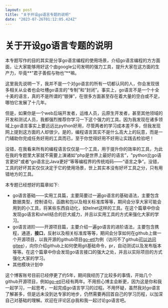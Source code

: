 ```yaml
---
layout: post
title: "关于开设go语言专题的说明"
date: "2023-07-26T01:12:05.424Z"
---
```

关于开设go语言专题的说明
=============

本专题写作的目的其实是分享go语言编程的使用场景，介绍go语言编程的方方面面，让大家能够用好这个由google公司发明的强力工具，提升大家在这方面的生产力，毕竟**”君子善假与物也“**嘛。

这里我先说明一下，我并不是一个对go语言的所有一切都认同的人，你会发现很多相关从业者也会吐槽go语言的“专制”和“封闭”。事实上，go语言不是一个十全十美的语言，真的不是所谓的“银弹”，在很多方面甚至存在着大量的空白或不足，哪怕它发展了十几年。

但是，如果你是一个web后端开发者，运维人员，云原生开发者，甚至其他领域的开发和测试人员，我都强烈推荐你学习一下这个强力的工具。因为我发现在诸多领域上go语言事实上要远远比python好用，尽管两者的学习成本差不多，但我发现网上提到这方面的人却很少。是的，编程语言其实不是什么高大上的玩意，而是一门辅助你完成任务好用的工具而已，至于你觉得好用不好用让实践去检验吧！

没错，在我看来所有的编程语言仅仅是一个工具，用于提升你的效率的工具，为此在我的专题里大家就不需要上演诸如“php是世界上最好的语言”，"python比go语言更好"或者“go语言比Java更好”等等编程界的传统戏码——“语言之争”。没错，工具的好坏其实仅仅决定于它的使用场景，世上其实本没有好坏工具之分，只有用错地方的工具。

本专题已经想好的篇章如下:

*   go语言基础——实用工具篇，主要简要过一遍go语言的基础语法，主要包含数据类型，控制语句，函数和包以及相关标准库等等，期间会分享大家可能会用到的小工具，将某些东西自动化，如telnet这样的工具。在这个篇章中你会发现go语言和shell结合的巨大威力，并且以实用工具的方式来强化大家的学习。
*   go语言进阶——开源项目篇，主要介绍一遍go语言的进阶语法，主要包含携程，通道，**接口**，反射以及相关标准库等等，期间会分享如何在github上做一个开源项目，以我开源的github项目[go-etl](https://github.com/Breeze0806/go-etl)为例（访问不了github[可以访问gitee](https://gitee.com/breeze0806/go-etl)），向你介绍github上如何使用git基础命令，pr，自动测试以及发布版本等等。在这个篇章中你会发现go语言接口的强大之处，并且以实际项目的方式强化大家的学习。
*   其他模块计划中

这个博客账号目前已经停更了约5年，期间我经历了比较多的事情，开始几个github开源项目，例如[go-etl](https://github.com/Breeze0806/go-etl)已经有两年。不用担心博主会断更，因为这是你和我一起学习，一起思考，一起完成go语言学习的过程。不用怀疑，虽然我对go语言了解甚多，但是远未没到达专家的地步，仍然需要再回首自己的学习历程，以加深自己对基础的理解。欢迎在评论区@我和我一起讨论go语言吧。
